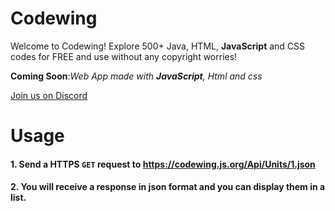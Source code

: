 # Codewing
Welcome to Codewing! Explore 500+ Java, HTML, **JavaScript** and CSS codes for FREE and use without any copyright worries!

**Coming Soon**:*Web App made with **JavaScript**, Html and css*

[Join us on Discord](https://discord.gg/dCVHetn8Y3)
# Usage
#### 1. Send a HTTPS `GET` request to https://codewing.js.org/Api/Units/1.json
#### 2. You will receive a response in json format and you can display them in a list.
